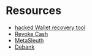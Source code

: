 # Resources

- [hacked Wallet recovery tool](https://hackedwalletrecovery.com/)
- [Revoke Cash](revoke.cash)
- [MetaSleuth](https://metasleuth.io/)
- [Debank](https://debank.com/)
